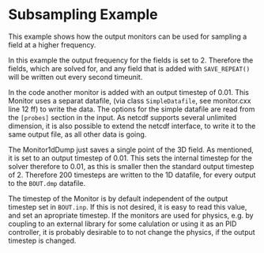Subsampling Example
==================

This example shows how the output monitors can be used for sampling a
field at a higher frequency.

In this example the output frequency for the fields is set to 2.
Therefore the fields, which are solved for, and any field that is
added with `SAVE_REPEAT()` will be written out every second timeunit.

In the code another monitor is added with an output timestep of 0.01.
This Monitor uses a separat datafile, (via class `SimpleDatafile`, see monitor.cxx
line 12 ff) to write the data. The options for the simple datafile are
read from the `[probes]` section in the input.
As netcdf supports several unlimited dimension, it is also possible to
extend the netcdf interface, to write it to the same output file, as
all other data is going.

The Monitor1dDump just saves a single point of the 3D field.
As mentioned, it is set to an output timestep of 0.01.
This sets the internal timestep for the solver therefore to 0.01, as
this is smaller then the standard output timestep of 2.
Therefore 200 timesteps are written to the 1D datafile, for every
output to the `BOUT.dmp` datafile.

The timestep of the Monitor is by default independent of the output
timestep set in `BOUT.inp`. If this is not desired, it is easy to read
this value, and set an apropriate timestep.
If the monitors are used for physics, e.g. by coupling to an external
library for some calulation or using it as an PID controller, it is
probably desirable to to not change the physics, if the output
timestep is changed.